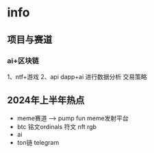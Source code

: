 # info

## 项目与赛道
### ai+区块链
1、ntf+游戏
2、api dapp+ai 进行数据分析 交易策略


## 2024年上半年热点
+ meme赛道  --> pump fun meme发射平台
+ btc  铭文ordinals  符文  nft  rgb
+ ai
+ ton链 telegram